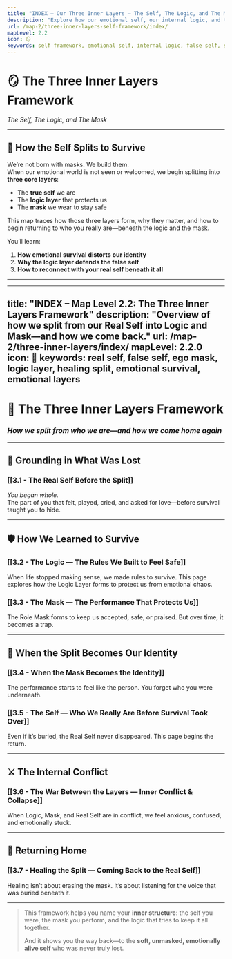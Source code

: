 ```yaml
---
title: "INDEX — Our Three Inner Layers – The Self, The Logic, and The Mask Framework"
description: "Explore how our emotional self, our internal logic, and the roles we perform shape our behavior—and how to realign with our true self."
url: /map-2/three-inner-layers-self-framework/index/
mapLevel: 2.2
icon: 🪞
keywords: self framework, emotional self, internal logic, false self, survival roles, emotional layers, authenticity, logic layer, mask layer, true self, emotional blueprint
---
```


# 🪞 The Three Inner Layers Framework  
*The Self, The Logic, and The Mask*

---

## 🧠 How the Self Splits to Survive

We’re not born with masks. We build them.  
When our emotional world is not seen or welcomed, we begin splitting into **three core layers**:

- The **true self** we are
- The **logic layer** that protects us
- The **mask** we wear to stay safe

This map traces how those three layers form, why they matter, and how to begin returning to who you really are—beneath the logic and the mask.

You’ll learn:

1. **How emotional survival distorts our identity**  
2. **Why the logic layer defends the false self**  
3. **How to reconnect with your real self beneath it all**

---
---
title: "INDEX – Map Level 2.2: The Three Inner Layers Framework"
description: "Overview of how we split from our Real Self into Logic and Mask—and how we come back."
url: /map-2/three-inner-layers/index/
mapLevel: 2.2.0
icon: 🚪
keywords: real self, false self, ego mask, logic layer, healing split, emotional survival, emotional layers
---

# 🚪 The Three Inner Layers Framework  
### *How we split from who we are—and how we come home again*

---

## 🌿 Grounding in What Was Lost

### [[3.1 - The Real Self Before the Split]]
_You began whole._  
The part of you that felt, played, cried, and asked for love—before survival taught you to hide.

---

## 🛡️ How We Learned to Survive

### [[3.2 - The Logic — The Rules We Built to Feel Safe]]
When life stopped making sense, we made rules to survive. This page explores how the Logic Layer forms to protect us from emotional chaos.

###  [[3.3 - The Mask — The Performance That Protects Us]]
The Role Mask forms to keep us accepted, safe, or praised. But over time, it becomes a trap.

---

## 🧨 When the Split Becomes Our Identity

### [[3.4 - When the Mask Becomes the Identity]]
The performance starts to feel like the person. You forget who you were underneath.

### [[3.5 - The Self — Who We Really Are Before Survival Took Over]]
Even if it’s buried, the Real Self never disappeared. This page begins the return.

---

## ⚔️ The Internal Conflict

### [[3.6 - The War Between the Layers — Inner Conflict & Collapse]]
When Logic, Mask, and Real Self are in conflict, we feel anxious, confused, and emotionally stuck.

---

## 🌈 Returning Home

### [[3.7 - Healing the Split — Coming Back to the Real Self]]
Healing isn’t about erasing the mask. It’s about listening for the voice that was buried beneath it.

---

> This framework helps you name your **inner structure**: the self you were, the mask you perform, and the logic that tries to keep it all together.
> 
> And it shows you the way back—to the **soft, unmasked, emotionally alive self** who was never truly lost.
